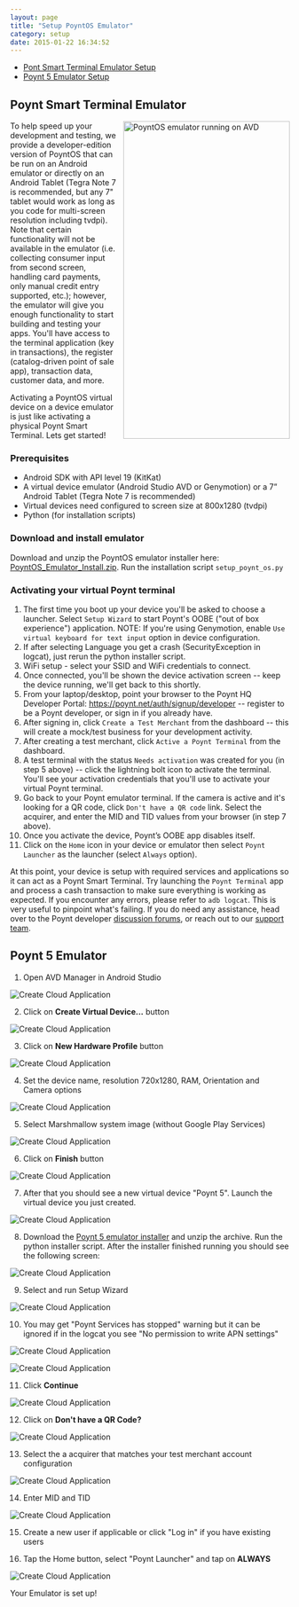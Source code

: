 ```yaml
---
layout: page
title: "Setup PoyntOS Emulator"
category: setup
date: 2015-01-22 16:34:52
---
```


 * [Pont Smart Terminal Emulator Setup](#p61)
 * [Poynt 5 Emulator Setup](#p5)

## <a name="p61"></a>Poynt Smart Terminal Emulator

<img style="float: right; margin-left: 10px; margin-top: 0px; width: 300px; height: 573px;" src="../assets/poynt_emulator_300x573.png" alt="PoyntOS emulator running on AVD" />
To help speed up your development and testing, we provide a developer-edition version of PoyntOS that can be run on an Android emulator
or directly on an Android Tablet (Tegra Note 7 is recommended, but any 7" tablet would work as long as you code for multi-screen resolution including tvdpi).
Note that certain functionality will not be available in the emulator (i.e. collecting consumer input from second screen, handling card payments, only manual credit entry supported, etc.);
however, the emulator will give you enough functionality to start building and testing your apps. You'll have access to the terminal application (key in
transactions), the register (catalog-driven point of sale app), transaction data, customer data, and more.

Activating a PoyntOS virtual device on a device emulator is just like activating a physical Poynt Smart Terminal. Lets get started!


### Prerequisites

* Android SDK with API level 19 (KitKat)
* A virtual device emulator (Android Studio AVD or Genymotion) or a 7” Android Tablet (Tegra Note 7 is recommended)
* Virtual devices need configured to screen size at 800x1280 (tvdpi)
* Python (for installation scripts)

### Download and install emulator
Download and unzip the PoyntOS emulator installer here: [PoyntOS\_Emulator\_Install.zip](https://poynt-emulator.s3.amazonaws.com/v1.2.26/PoyntOS_Emulator_Install.zip). Run the installation script `setup_poynt_os.py`

### Activating your virtual Poynt terminal
1. The first time you boot up your device you'll be asked to choose a launcher. Select `Setup Wizard` to start Poynt's OOBE ("out of box experience") application. NOTE: If you're using Genymotion, enable `Use virtual keyboard for text input` option in device configuration.
2. If after selecting Language you get a crash (SecurityException in logcat), just rerun the python installer script.
3. WiFi setup - select your SSID and WiFi credentials to connect.
4. Once connected, you'll be shown the device activation screen -- keep the device running, we'll get back to this shortly.
5. From your laptop/desktop, point your browser to the Poynt HQ Developer Portal: https://poynt.net/auth/signup/developer -- register to be a Poynt developer, or sign in if you already have.
6. After signing in, click `Create a Test Merchant` from the dashboard -- this will create a mock/test business for your development activity.
7. After creating a test merchant, click `Active a Poynt Terminal` from the dashboard.
8. A test terminal with the status `Needs activation` was created for you (in step 5 above) -- click the lightning bolt icon to activate the terminal. You'll see your activation credentials that you'll use to activate your virtual Poynt terminal.
9. Go back to your Poynt emulator terminal. If the camera is active and it's looking for a QR code, click `Don't have a QR code` link. Select the acquirer, and enter the MID and TID values from your browser (in step 7 above).
10. Once you activate the device, Poynt’s OOBE app disables itself.
11. Click on the `Home` icon in your device or emulator then select `Poynt Launcher` as the launcher (select `Always` option).

At this point, your device is setup with required services and applications so it can act as a Poynt Smart Terminal. Try launching the `Poynt Terminal` app and process a cash transaction to make sure everything is working as expected. If you encounter any errors, please refer to `adb logcat`.
This is very useful to pinpoint what's failing. If you do need any assistance, head over to the Poynt developer [discussion forums](https://discuss.poynt.net/c/developers), or reach out to our [support team](https://poynt.net/support).

<!-- feedback widget -->
<SCRIPT type="text/javascript">window.doorbellOptions = { appKey: 'eDRWq9iHMZLMyue0tGGchA7bvMGCFBeaHm8XBDUSkdBFcv0cYCi9eDTRBEIekznx' };(function(w, d, t) { var hasLoaded = false; function l() { if (hasLoaded) { return; } hasLoaded = true; window.doorbellOptions.windowLoaded = true; var g = d.createElement(t);g.id = 'doorbellScript';g.type = 'text/javascript';g.async = true;g.src = 'https://embed.doorbell.io/button/6657?t='+(new Date().getTime());(d.getElementsByTagName('head')[0]||d.getElementsByTagName('body')[0]).appendChild(g); } if (w.attachEvent) { w.attachEvent('onload', l); } else if (w.addEventListener) { w.addEventListener('load', l, false); } else { l(); } if (d.readyState == 'complete') { l(); } }(window, document, 'SCRIPT')); </SCRIPT>


## <a name="p5"></a>Poynt 5 Emulator

1) Open AVD Manager in Android Studio

![Create Cloud Application](../assets/p5emu01.png)

2) Click on **Create Virtual Device...** button

![Create Cloud Application](../assets/p5emu02.png)

3) Click on **New Hardware Profile** button

![Create Cloud Application](../assets/p5emu03.png)

4) Set the device name, resolution 720x1280, RAM, Orientation and Camera options

![Create Cloud Application](../assets/p5emu04.png)

5) Select Marshmallow system image (without Google Play Services)

![Create Cloud Application](../assets/p5emu05.png)

6) Click on **Finish** button

![Create Cloud Application](../assets/p5emu06.png)

7) After that you should see a new virtual device "Poynt 5". Launch the virtual device you just created.

![Create Cloud Application](../assets/p5emu07.png)

8) Download the [Poynt 5 emulator installer](https://poynt-emulator.s3.amazonaws.com/P5/p5-198.zip) and unzip the archive. Run the python installer script. After the installer finished running you should see the following screen:

![Create Cloud Application](../assets/p5emu08.png)

9) Select and run Setup Wizard

![Create Cloud Application](../assets/p5emu09.png)

10) You may get "Poynt Services has stopped" warning but it can be ignored if in the logcat you see "No permission to write APN settings"

![Create Cloud Application](../assets/p5emu10.png)

![Create Cloud Application](../assets/p5emu11.png)

11) Click **Continue**

![Create Cloud Application](../assets/p5emu12.png)

12) Click on **Don't have a QR Code?**

![Create Cloud Application](../assets/p5emu13.png)

13) Select the a acquirer that matches your test merchant account configuration

![Create Cloud Application](../assets/p5emu14.png)

14) Enter MID and TID

![Create Cloud Application](../assets/p5emu15.png)

15) Create a new user if applicable or click "Log in" if you have existing users

16) Tap the Home button, select "Poynt Launcher" and tap on **ALWAYS**

![Create Cloud Application](../assets/p5emu16.png)

Your Emulator is set up!